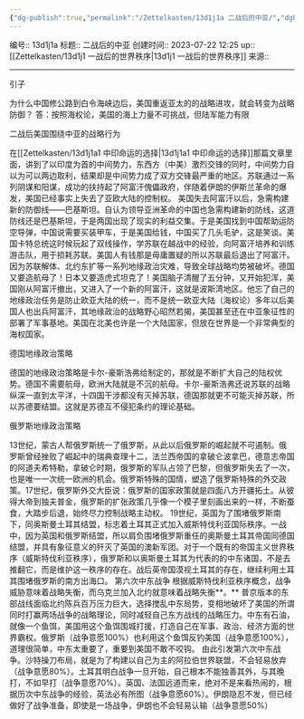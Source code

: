 ```yaml
---
{"dg-publish":true,"permalink":"/Zettelkasten/13d1j1a 二战后的中亚/","dgPassFrontmatter":true}
---
```


编号:: 13d1j1a
标题:: 二战后的中亚
创建时间:: 2023-07-22 12:25
up:: [[Zettelkasten/13d1j1 一战后的世界秩序\|13d1j1 一战后的世界秩序]]
来源:: 

---
引子

为什么中国修公路到白令海峡边后，美国重返亚太的的战略进攻，就会转变为战略防御？ 答：按照海权论，美国的海上力量不可挑战，但陆军能力有限

二战后美国围绕中亚的战略行为

在[[Zettelkasten/13d1j1a1 中印命运的选择\|13d1j1a1 中印命运的选择]]那篇文章里面，讲到了以印度为首的中间势力，东西方（中美）激烈交锋的同时，中间势力自以为可以两边取利，结果却是中间势力成了双方交锋最严重的地区。苏联通过一系列阴谋和阳谋，成功的扶持起了阿富汗傀儡政府，伴随着伊朗的伊斯兰革命的爆发，美国已经事实上失去了亚欧大陆的控制权。 美国失去阿富汗以后，急需构建新的防御线——巴基斯坦。自认为领导亚洲革命的中国也急需构建新的防线，这道防线还是巴基斯坦，于是两国出现了现实的利益交集。于是美国找到中国帮助运防空导弹，中国说需要买装甲车，于是美国给钱，中国买了几头毛驴，这是笑谈。美国卡特总统这时候玩起了双线操作，学苏联在越战中的经验，向阿富汗培养和训练游击队，用于损耗苏联。美国人有钱那是毋庸置疑的所以苏联最后退出了阿富汗。 因为苏联解体、北约东扩等一系列地缘政治灾难，导致全球战略均势被破坏。德国又要造航母了！日本又要造虎式坦克了！美国脑子清醒了五分钟，又开始犯浑，美国刚从阿富汗撤出，又进入了一个新的阿富汗，这就是波斯湾地区。他忘了自己的地缘政治任务是防止欧亚大陆的统一，而不是统一欧亚大陆（海权论）多年以后美国人也出兵阿富汗，其地缘政治的战略野心昭然若揭，美国甚至还在中亚象征性的部署了军事基地。美国在北美也许是一个大陆国家，但放在世界是一个非常典型的海权国家。

德国地缘政治策略

德国的地缘政治策略是卡尔-豪斯浩弗给制定的，那就是不断扩大自己的陆权优势。德国不需要航母，欧洲大陆就是不沉的航母。卡尔-豪斯浩弗还说苏联的战略纵深一直到太平洋，十四国干涉都没有灭掉苏联，德国那就更不可能灭掉苏联，所以苏德要结盟。这就是苏德互不侵犯条约的理论基础。

俄罗斯地缘政治策略

13世纪，蒙古人帮俄罗斯统一了俄罗斯，从此以后俄罗斯的崛起就不可遏制。俄罗斯曾经挫败了崛起中的瑞典查理十二，法兰西帝国的拿破仑波拿巴，德意志帝国的阿道夫希特勒，拿破仑时期，俄罗斯的军队占领了巴黎，但俄罗斯失去了一次，也是唯一一次统一欧洲的机会。俄罗斯特殊的国情，塑造了俄罗斯特殊的外交政策。17世纪，俄罗斯外交大臣说：俄罗斯的国家政策就是四面八方开疆拓土。从彼得大帝到独夫普金，俄罗斯的扩张政策几乎像一个模子里刻画出来的一样，不断蚕食，大踏步后退，始终尽力控制战略主动权。 19世纪，英国为了围堵俄罗斯南下，同奥斯曼土耳其结盟，标志着土耳其正式加入威斯特伐利亚国际秩序。一战中，因为英国和俄罗斯结盟，所以肩负围堵俄罗斯重任的奥斯曼土耳其帝国同德国结盟，并具有象征意义的歼灭了英国的澳新军团。对于一个既有的帝国主义世界秩序（威斯特伐利亚秩序），俄罗斯和以奥斯曼土耳其为代表的的中东诸国，不是去推翻它，而是维护这一秩序的存在。战后英帝国漠视土耳其的存在，继续利用土耳其围堵俄罗斯的南方出海口。 第六次中东战争 根据威斯特伐利亚秩序概念，战争威胁意味着战略失衡，而乌克兰加入北约就意味着战略失衡**。** 普京版本的东部战线面临北约陈兵百万压力巨大，选择搅乱中东局势，变相地破坏了美国的所谓同时打赢两场战争的战略理论，同时减轻自己东方战线的战略压力。中东有石油，就像一个鱼饵，美国用这个鱼饵围城打援，打造自己在军事、政治、经济方面的世界霸权。俄罗斯（战争意愿100%）也利用这个鱼饵反钓美国（战争意愿100%），道理很简单，中东太重要了，重要到美国不敢不咬钩。 由此引发第六次中东战争。沙特操刀布局，就是为了构建以自己为主的阿拉伯世界联盟，不会轻易放弃（战争意愿80%）。土耳其明白战争一旦开始，自己根本不能独善其外，与其晚打，不如早打（战争意愿70%）。英国、法国远道而来，绝对不是来看热闹的，根据历次中东战争的经验，英法必有所图（战争意愿60%）。伊朗隐忍不发，但已经做好了战争准备，即使是一场战争，伊朗也不会轻易认输（战争意愿50%）
